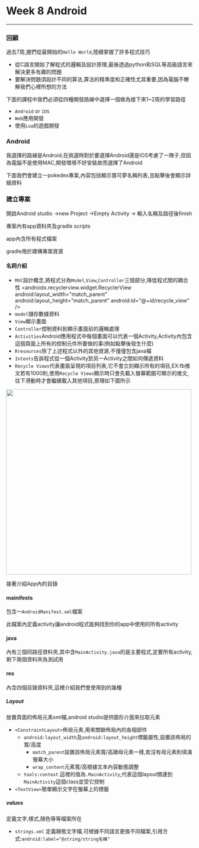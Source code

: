 # Week 8 Android
---
### 回顧
過去7周,握們從最開始的`Hello World`,陸續掌握了許多程式技巧
* 從C語言開始了解程式的邏輯及設計原理,最後透過python和SQL等高級語言來解決更多有趣的問題
* 要解決問題須設計不同的算法,算法的精準度和正確性尤其重要,因為電腦不瞭解我們心裡所想的方法

下面的課程中我們必須從四種開發路線中選擇一個做為接下來1~2周的學習路徑
* `Android` or `IOS`
* `Web`應用開發
* 使用`Lua`的遊戲開發


### Android
我選擇的路線是Android,在挑選時對於要選擇Android還是IOS考慮了一陣子,但因為電腦不是使用MAC,開發環境不好安裝故而選擇了Android

下面我們會建立一pokedex專案,內容包括顯示寶可夢名稱列表,且點擊後會顯示詳細資料

### 建立專案
開啟Android studio ->new Project ->Empty Activity -> 輸入名稱及路徑後finish

專案內有app資料夾及gradle scripts

app內含所有程式檔案

gradle用於建構專案資源

#### 名詞介紹
* `MVC`設計概念,將程式分為`Model`,`View`,`Controller`三個部分,降低程式間的耦合性      <androidx.recyclerview.widget.RecyclerView
        android:layout_width="match_parent"
        android:layout_height="match_parent"
        android:id="@+id/recycle_view" />
* `model`儲存數據資料
* `View`顯示畫面
* `Controller`控制資料到顯示畫面前的邏輯處理
* `Activities`Android應用程式中每個畫面可以代表一個Activity,Activity內包含這個頁面上所有的控制元件所要做的事(例如點擊後發生什麼)
* `Rresources`除了上述程式以外的其他資源,不僅僅包含java檔
* `Intents`告訴程式從一個Activity到另一Activity之間如何傳遞資料
* `Recycle Views`代表畫面呈現的項目列表,它不會立刻顯示所有的項目,EX:fb推文若有1000則,使用`Recycle Views`顯示時只會先載入螢幕範圍可顯示的推文,往下滑動時才會繼續載入其他項目,原理如下圖所示
<img src="https://miro.medium.com/max/1050/1*CeWEPtWL6Zb1ssP87kIPUQ.jpeg" width="500px" />

接著介紹App內的目錄

#### mainifests
包含一`AndroidManifest.xml`檔案

此檔案內定義activity讓android程式能夠找到你的app中使用的所有activity

#### java
內有三個同路徑資料夾,其中含`MainActivity.java`的是主要程式,定要所有activity,剩下兩個資料夾為測試用

#### res
內含四個目錄資料夾,這裡介紹我們會使用到的幾種
##### Layout
放置頁面的佈局元素xml檔,android studio提供圖形介面來拉取元素

* `<ConstraintLayout>`佈局元素,用來關聯佈局內的各個部件
	* `android:layout_width`及`android:layout_height`標籤屬性,設置該佈局的寬/高度
		* `match_parent`設置該佈局元素寬/高跟母元素一樣,若沒有母元素則填滿螢幕大小
		* `wrap_content`元素寬/高根據文本內容動態調整
	* `tools:context` 這裡的值為`.MainActivity`,代表這個layout關連到`MainActivity`這個class並受它控制
* `<TextView>`簡單顯示文字在螢幕上的標籤
##### values
定義文字,樣式,顏色等等檔案所在
* `strings.xml` 定義靜態文字檔,可根據不同語言更換不同檔案,引用方式:`android:label="@string/string名稱"`